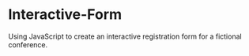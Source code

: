 # Interactive-Form
Using JavaScript to create an interactive registration form for a fictional conference. 
